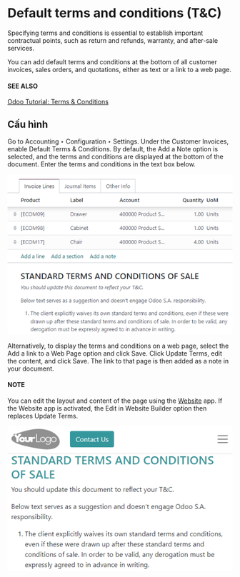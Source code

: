 # Default terms and conditions (T&C)

Specifying terms and conditions is essential to establish important contractual points, such as
return and refunds, warranty, and after-sale services.

You can add default terms and conditions at the bottom of all customer invoices, sales orders, and
quotations, either as text or a link to a web page.

#### SEE ALSO
[Odoo Tutorial: Terms & Conditions](https://www.odoo.com/slides/slide/terms-conditions-1680)

## Cấu hình

Go to Accounting ‣ Configuration ‣ Settings. Under the Customer
Invoices, enable Default Terms & Conditions. By default, the Add a Note
option is selected, and the terms and conditions are displayed at the bottom of the document. Enter
the terms and conditions in the text box below.

![Example of terms and conditions as a note](terms_conditions/terms-note.png)

Alternatively, to display the terms and conditions on a web page, select the Add a link
to a Web Page option and click Save. Click Update Terms, edit the
content, and click Save. The link to that page is then added as a note in your document.

#### NOTE
You can edit the layout and content of the page using the [Website](../../../websites/website.md) app. If the Website app is activated, the Edit in
Website Builder option then replaces Update Terms.

![Example of terms and conditions as a web page](terms_conditions/terms-webpage.png)
